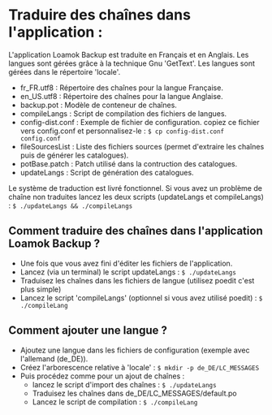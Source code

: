 # Traduire des chaînes dans l'application : #

L'application Loamok Backup est traduite en Français et en Anglais.
Les langues sont gérées grâce à la technique Gnu 'GetText'.
Les langues sont gérées dans le répertoire 'locale'.

* fr_FR.utf8 : Répertoire des chaînes pour la langue Française.
* en_US.utf8 : Répertoire des chaînes pour la langue Anglaise.
* backup.pot : Modèle de conteneur de chaînes.
* compileLangs : Script de compilation des fichiers de langues.
* config-dist.conf : Exemple de fichier de configuration.
    copiez ce fichier vers config.conf et personnalisez-le :
    ```$ cp config-dist.conf config.conf```
* fileSourcesList : Liste des fichiers sources (permet d'extraire les chaînes puis de générer les catalogues).
* potBase.patch : Patch utilisé dans la contruction des catalogues.
* updateLangs : Script de génération des catalogues.

Le système de traduction est livré fonctionnel.
Si vous avez un problème de chaîne non traduites lancez les deux scripts (updateLangs et compileLangs) :
```$ ./updateLangs && ./compileLangs```

## Comment traduire des chaînes dans l'application Loamok Backup ? ##

* Une fois que vous avez fini d'éditer les fichiers de l'application.
* Lancez (via un terminal) le script updateLangs : 
    ```$ ./updateLangs```
* Traduisez les chaînes dans les fichiers de langue (utilisez poedit c'est plus simple)
* Lancez le script 'compileLangs' (optionnel si vous avez utilisé poedit) :
    ```$ ./compileLang```

## Comment ajouter une langue ? ##

* Ajoutez une langue dans les fichiers de configuration (exemple avec l'allemand (de_DE)).
* Créez l'arborescence relative à 'locale' :
    ```$ mkdir -p de_DE/LC_MESSAGES```
* Puis procédez comme pour un ajout de chaînes : 
    * lancez le script d'import des chaînes :
        ```$ ./updateLangs```
    * Traduisez les chaînes dans de_DE/LC_MESSAGES/default.po
    * Lancez le script de compilation :
        ```$ ./compileLang```
